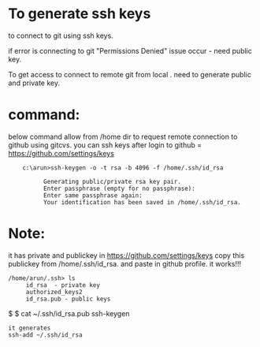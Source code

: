 To generate ssh keys 
=====================

to connect to git using ssh keys.

  if error is connecting to git "Permissions Denied" issue occur - need public key.
 
 To get access to connect to remote git from local . need to generate public and private key.

   command:
   ========
   
 below command allow from /home dir to request remote connection to github using gitcvs.
 you can ssh keys after login to github = https://github.com/settings/keys
 
   
        c:\arun>ssh-keygen -o -t rsa -b 4096 -f /home/.ssh/id_rsa
        
              Generating public/private rsa key pair.
              Enter passphrase (empty for no passphrase): 
              Enter same passphrase again: 
              Your identification has been saved in /home/.ssh/id_rsa.

Note:
=====

it has private and publickey in https://github.com/settings/keys copy this publickey from /home/.ssh/id_rsa.
and paste in github profile. it works!!!

    /home/arun/.ssh> ls
         id_rsa	 - private key
         authorized_keys2  
         id_rsa.pub - public keys


$
$ cat ~/.ssh/id_rsa.pub
    ssh-keygen 
    
    it generates 
    ssh-add ~/.ssh/id_rsa
